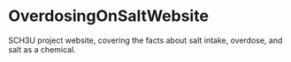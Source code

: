 # OverdosingOnSaltWebsite
SCH3U project website, covering the facts about salt intake, overdose, and salt as a chemical.
